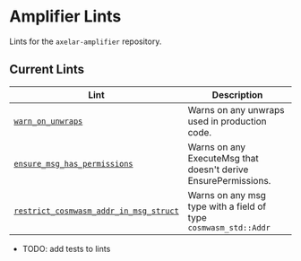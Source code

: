 # Amplifier Lints

Lints for the `axelar-amplifier` repository.

## Current Lints

| Lint                                                      | Description                                                       |
| --------------------------------------------------------- | ----------------------------------------------------------------- |
| [`warn_on_unwraps`](./amplifier-lints/warn_on_unwraps)    | Warns on any unwraps used in production code.                     |
| [`ensure_msg_has_permissions`](./ensure_msg_has_permissions)  | Warns on any ExecuteMsg that doesn't derive EnsurePermissions.    |
| [`restrict_cosmwasm_addr_in_msg_struct`](./restrict_cosmwasm_addr_in_msg_struct/) | Warns on any msg type with a field of type `cosmwasm_std::Addr`   |

- TODO: add tests to lints
